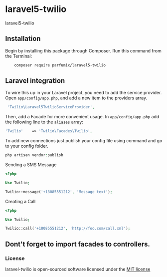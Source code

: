 # laravel5-twilio
laravel5-twilio

## Installation

Begin by installing this package through Composer. Run this command from the Terminal:

```bash
    composer require parfumix/laravel5-twilio
```

## Laravel integration

To wire this up in your Laravel project, you need to add the service provider. Open `app/config/app.php`, and add a new item to the providers array.

```php
 'Twilio\Laravel5TwilioServiceProvider',
```

Then, add a Facade for more convenient usage. In `app/config/app.php` add the following line to the `aliases` array:

```php
'Twilio'    => 'Twilio\Facades\Twilio',
```


To add new connections just publish your config file using command and go to your config folder.

```php
php artisan vendor:publish
```



Sending a SMS Message

```php
<?php

Use Twilio;

Twilio::message('+18085551212', 'Message text');
```

Creating a Call

```php
<?php

Use Twilio;

Twilio::call('+18085551212', 'http://foo.com/call.xml');
```

## Dont't forget to import facades to controllers. ##

### License

laravel-twilio is open-sourced software licensed under the [MIT license](http://opensource.org/licenses/MIT)
